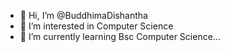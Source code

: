 - 👋 Hi, I’m @BuddhimaDishantha
- 👀 I’m interested in Computer Science
- 🌱 I’m currently learning Bsc Computer Science...

<!---
BuddhimaDishantha/BuddhimaDishantha is a ✨ special ✨ repository because its `README.md` (this file) appears on your GitHub profile.
You can click the Preview link to take a look at your changes.
--->
